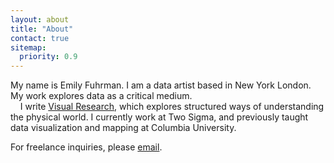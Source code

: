 ```yaml
---
layout: about
title: "About"
contact: true
sitemap:
  priority: 0.9
---
```

My name is Emily Fuhrman. I am a data artist based in <span class='st'>New York</span> London. My work explores data as a critical medium.<br/>&nbsp;&nbsp;&nbsp;&nbsp;I write [Visual Research](https://visualresearch.substack.com/), which explores structured ways of understanding the physical world. I currently work at Two Sigma, and previously taught data visualization and mapping at Columbia University.

<span class='sub'>For freelance inquiries, please [email](mailto:emily.fuhrman@columbia.edu).</span>
